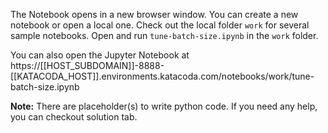 The Notebook opens in a new browser window. You can create a new notebook or open a local one. Check out the local folder `work` for several sample notebooks. Open and run `tune-batch-size.ipynb` in the `work` folder.

You can also open the Jupyter Notebook at https://[[HOST_SUBDOMAIN]]-8888-[[KATACODA_HOST]].environments.katacoda.com/notebooks/work/tune-batch-size.ipynb

**Note:**
There are placeholder(s) to write python code. If you need any help, you can checkout solution tab.